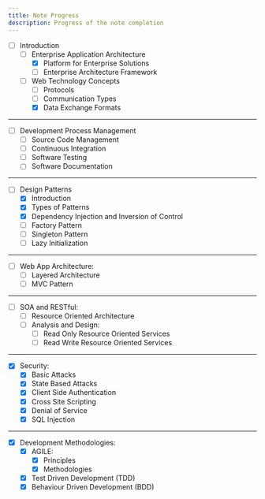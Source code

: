 ```yaml
---
title: Note Progress
description: Progress of the note completion
---
```


- [ ] Introduction
    - [ ] Enterprise Application Architecture
      - [x] Platform for Enterprise Solutions
      - [ ] Enterprise Architecture Framework
    - [ ] Web Technology Concepts
      - [ ] Protocols
      - [ ] Communication Types
      - [x] Data Exchange Formats
---

  - [ ] Development Process Management
    - [ ] Source Code Management
    - [ ] Continuous Integration
    - [ ] Software Testing
    - [ ] Software Documentation
---

  - [ ] Design Patterns
    - [x] Introduction
    - [x] Types of Patterns
    - [x] Dependency Injection and Inversion of Control
    - [ ] Factory Pattern
    - [ ] Singleton Pattern
    - [ ] Lazy Initialization
---

  - [ ] Web App Architecture:
    - [ ] Layered Architecture
    - [ ] MVC Pattern
---

  - [ ] SOA and RESTful:
    - [ ] Resource Oriented Architecture
    - [ ] Analysis and Design:
        - [ ] Read Only Resource Oriented Services
        - [ ] Read Write Resource Oriented Services
---

  - [x] Security:
    - [x] Basic Attacks
    - [x] State Based Attacks
    - [x] Client Side Authentication
    - [x] Cross Site Scripting
    - [x] Denial of Service
    - [x] SQL Injection
---

  - [x] Development Methodologies:
    - [x] AGILE: 
        - [x] Principles
        - [x] Methodologies
    - [x] Test Driven Development (TDD)
    - [x] Behaviour Driven Development (BDD)
